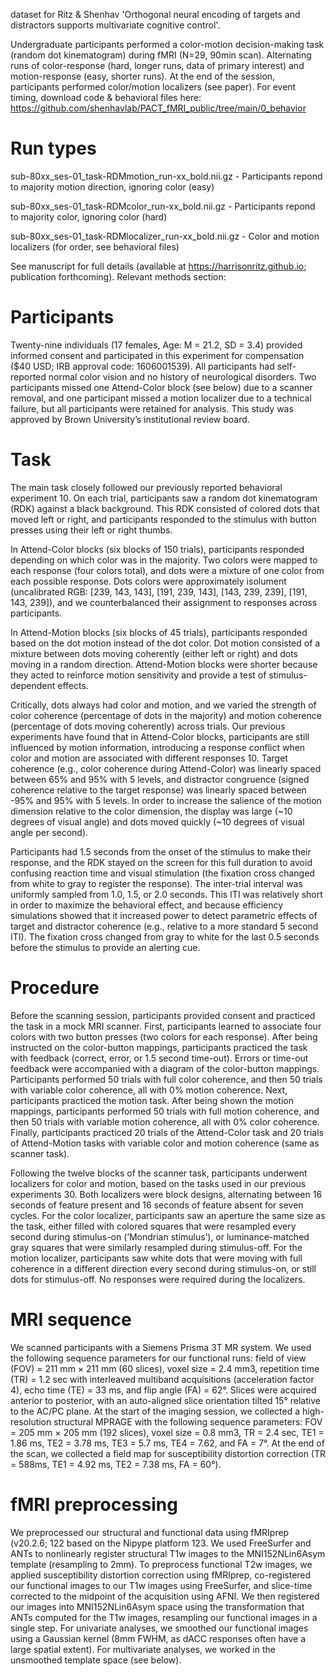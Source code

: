 dataset for Ritz & Shenhav 'Orthogonal neural encoding of targets and distractors supports multivariate cognitive control'. 

Undergraduate participants performed a color-motion decision-making task (random dot kinematogram) during fMRI (N=29, 90min scan). 
Alternating runs of color-response (hard, longer runs, data of primary interest) and motion-response (easy, shorter runs). 
At the end of the session, participants performed color/motion localizers (see paper).
For event timing, download code & behavioral files here: https://github.com/shenhavlab/PACT_fMRI_public/tree/main/0_behavior



# Run types
sub-80xx_ses-01_task-RDMmotion_run-xx_bold.nii.gz
	- Participants repond to majority motion direction, ignoring color (easy)

sub-80xx_ses-01_task-RDMcolor_run-xx_bold.nii.gz
	- Participants repond to majority color, ignoring color (hard)

sub-80xx_ses-01_task-RDMlocalizer_run-xx_bold.nii.gz
	- Color and motion localizers (for order, see behavioral files)





See manuscript for full details (available at https://harrisonritz.github.io; publication forthcoming).
Relevant methods section:

# Participants
Twenty-nine individuals (17 females, Age: M = 21.2, SD = 3.4) provided informed consent and participated in this experiment for compensation ($40 USD; IRB approval code: 1606001539). All participants had self-reported normal color vision and no history of neurological disorders. Two participants missed one Attend-Color block (see below) due to a scanner removal, and one participant missed a motion localizer due to a technical failure, but all participants were retained for analysis. This study was approved by Brown University’s institutional review board.

# Task
The main task closely followed our previously reported behavioral experiment 10. On each trial, participants saw a random dot kinematogram (RDK) against a black background. This RDK consisted of colored dots that moved left or right, and participants responded to the stimulus with button presses using their left or right thumbs. 

In Attend-Color blocks (six blocks of 150 trials), participants responded depending on which color was in the majority. Two colors were mapped to each response (four colors total), and dots were a mixture of one color from each possible response. Dots colors were approximately isolument (uncalibrated RGB: [239, 143, 143], [191, 239, 143], [143, 239, 239], [191, 143, 239]), and we counterbalanced their assignment to responses across participants. 

In Attend-Motion blocks (six blocks of 45 trials), participants responded based on the dot motion instead of the dot color. Dot motion consisted of a mixture between dots moving coherently (either left or right) and dots moving in a random direction. Attend-Motion blocks were shorter because they acted to reinforce motion sensitivity and provide a test of stimulus-dependent effects.

Critically, dots always had color and motion, and we varied the strength of color coherence (percentage of dots in the majority) and motion coherence (percentage of dots moving coherently) across trials. Our previous experiments have found that in Attend-Color blocks, participants are still influenced by motion information, introducing a response conflict when color and motion are associated with different responses 10. Target coherence (e.g., color coherence during Attend-Color) was linearly spaced between 65% and 95% with 5 levels, and distractor congruence (signed coherence relative to the target response) was linearly spaced between -95% and 95% with 5 levels. In order to increase the salience of the motion dimension relative to the color dimension, the display was large (~10 degrees of visual angle) and dots moved quickly (~10 degrees of visual angle per second). 

Participants had 1.5 seconds from the onset of the stimulus to make their response, and the RDK stayed on the screen for this full duration to avoid confusing reaction time and visual stimulation (the fixation cross changed from white to gray to register the response). The inter-trial interval was uniformly sampled from 1.0, 1.5, or 2.0 seconds. This ITI was relatively short in order to maximize the behavioral effect, and because efficiency simulations showed that it increased power to detect parametric effects of target and distractor coherence (e.g., relative to a more standard 5 second ITI). The fixation cross changed from gray to white for the last 0.5 seconds before the stimulus to provide an alerting cue.

# Procedure
Before the scanning session, participants provided consent and practiced the task in a mock MRI scanner. First, participants learned to associate four colors with two button presses (two colors for each response). After being instructed on the color-button mappings, participants practiced the task with feedback (correct, error, or 1.5 second time-out). Errors or time-out feedback were accompanied with a diagram of the color-button mappings. Participants performed 50 trials with full color coherence, and then 50 trials with variable color coherence, all with 0% motion coherence. Next, participants practiced the motion task. After being shown the motion mappings, participants performed 50 trials with full motion coherence, and then 50 trials with variable motion coherence, all with 0% color coherence. Finally, participants practiced 20 trials of the Attend-Color task and 20 trials of Attend-Motion tasks with variable color and motion coherence (same as scanner task).

Following the twelve blocks of the scanner task, participants underwent localizers for color and motion, based on the tasks used in our previous experiments 30. Both localizers were block designs, alternating between 16 seconds of feature present and 16 seconds of feature absent for seven cycles. For the color localizer, participants saw an aperture the same size as the task, either filled with colored squares that were resampled every second during stimulus-on (‘Mondrian stimulus’), or luminance-matched gray squares that were similarly resampled during stimulus-off. For the motion localizer, participants saw white dots that were moving with full coherence in a different direction every second during stimulus-on, or still dots for stimulus-off. No responses were required during the localizers.


# MRI sequence 
We scanned participants with a Siemens Prisma 3T MR system. We used the following sequence parameters for our functional runs: field of view (FOV) = 211 mm × 211 mm (60 slices), voxel size = 2.4 mm3, repetition time (TR) = 1.2 sec with interleaved multiband acquisitions (acceleration factor 4), echo time (TE) = 33 ms, and flip angle (FA) = 62°. Slices were acquired anterior to posterior, with an auto-aligned slice orientation tilted 15° relative to the AC/PC plane. At the start of the imaging session, we collected a high-resolution structural MPRAGE with the following sequence parameters: FOV = 205 mm × 205 mm (192 slices), voxel size = 0.8 mm3, TR = 2.4 sec, TE1 = 1.86 ms, TE2 = 3.78 ms, TE3 = 5.7 ms, TE4 = 7.62, and FA = 7°. At the end of the scan, we collected a field map for susceptibility distortion correction (TR = 588ms, TE1 = 4.92 ms, TE2 = 7.38 ms, FA = 60°).

# fMRI preprocessing
We preprocessed our structural and functional data using fMRIprep (v20.2.6; 122 based on the Nipype platform 123. We used FreeSurfer and ANTs to nonlinearly register structural T1w images to the MNI152NLin6Asym template (resampling to 2mm). To preprocess functional T2w images, we applied susceptibility distortion correction using fMRIprep, co-registered our functional images to our T1w images using FreeSurfer, and slice-time corrected to the midpoint of the acquisition using AFNI. We then registered our images into MNI152NLin6Asym space using the transformation that ANTs computed for the T1w images, resampling our functional images in a single step. For univariate analyses, we smoothed our functional images using a Gaussian kernel (8mm FWHM, as dACC responses often have a large spatial extent). For multivariate analyses, we worked in the unsmoothed template space (see below).


